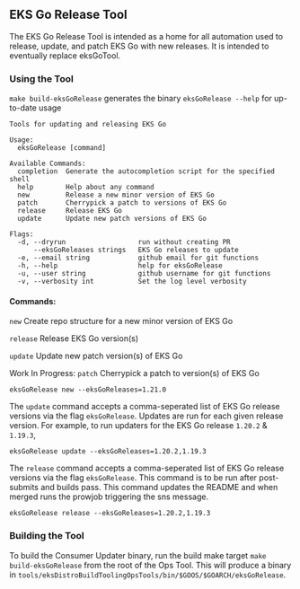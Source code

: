 ## EKS Go Release Tool
The EKS Go Release Tool is intended as a home for all automation used to release, update, and patch EKS Go with new releases.
It is intended to eventually replace eksGoTool.

### Using the Tool
`make build-eksGoRelease` generates the binary
`eksGoRelease --help` for up-to-date usage
```
Tools for updating and releasing EKS Go

Usage:
  eksGoRelease [command]

Available Commands:
  completion  Generate the autocompletion script for the specified shell
  help        Help about any command
  new         Release a new minor version of EKS Go
  patch       Cherrypick a patch to versions of EKS Go
  release     Release EKS Go
  update      Update new patch versions of EKS Go

Flags:
  -d, --dryrun                  run without creating PR
      --eksGoReleases strings   EKS Go releases to update
  -e, --email string            github email for git functions
  -h, --help                    help for eksGoRelease
  -u, --user string             github username for git functions
  -v, --verbosity int           Set the log level verbosity
```
#### Commands:
`new` Create repo structure for a new minor version of EKS Go

`release` Release EKS Go version(s)

`update` Update new patch version(s) of EKS Go

Work In Progress:
`patch` Cherrypick a patch to version(s) of EKS Go


```shell
eksGoRelease new --eksGoReleases=1.21.0
```

The `update` command accepts a comma-seperated list of EKS Go release versions via the flag `eksGoRelease`. 
Updates are run for each given release version. For example, to run updaters for the EKS Go release `1.20.2` & `1.19.3`, 
```shell
eksGoRelease update --eksGoReleases=1.20.2,1.19.3
```


The `release` command accepts a comma-seperated list of EKS Go release versions via the flag `eksGoRelease`. 
This command is to be run after post-submits and builds pass. This command updates the README and when merged 
runs the prowjob triggering the sns message.
```shell
eksGoRelease release --eksGoReleases=1.20.2,1.19.3
```

### Building the Tool
To build the Consumer Updater binary, run the build make target `make build-eksGoRelease`
from the root of the Ops Tool. This will produce a binary in `tools/eksDistroBuildToolingOpsTools/bin/$GOOS/$GOARCH/eksGoRelease`.

